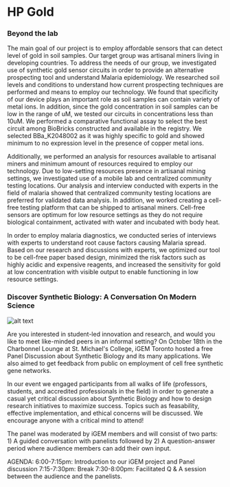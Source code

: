 # HP Gold

### Beyond the lab

The main goal of our project is to employ affordable sensors that can detect level of gold in soil samples. Our target group was artisanal miners living in developing countries. To address the needs of our group, we investigated use of synthetic gold sensor circuits in order to provide an alternative prospecting tool and understand Malaria epidemiology. We researched soil levels and conditions to understand how current prospecting techniques are performed and means to employ our technology. We found that specificity of our device plays an important role as soil samples can contain variety of metal ions. In addition, since the gold concentration in soil samples can be low in the range of uM, we tested our circuits in concentrations less than 10uM. We performed a comparative functional assay to select the best circuit among BioBricks constructed and available in the registry. We selected BBa_K2048002 as it was highly specific to gold and showed minimum to no expression level in the presence of copper metal ions.

Additionally, we performed an analysis for resources available to artisanal miners and minimum amount of resources required to employ our technology. Due to low-setting resources presence in artisanal mining settings, we investigated use of a mobile lab and centralized community testing locations. Our analysis and interview conducted with experts in the field of malaria showed that centralized community testing locations are preferred for validated data analysis. In addition, we worked creating a cell-free testing platform that can be shipped to artisanal miners. Cell-free sensors are optimum for low resource settings as they do not require biological containment, activated with water and incubated with body heat.

 In order to employ malaria diagnostics,  we conducted series of interviews with experts to understand root cause factors causing Malaria spread. Based on our research and discussions with experts, we optimized our tool to be cell-free paper based design, minimized the risk factors such as highly acidic and expensive reagents, and increased the sensitivity for gold at low concentration with visible output to enable functioning in low resource settings.


### Discover Synthetic Biology: A Conversation On Modern Science

![alt text](http://parts.igem.org/wiki/images/b/bc/Igem_Toronto_2016_Panel_Cover.jpeg)

Are you interested in student-led innovation and research, and would you like to meet like-minded peers in an informal setting? On October 18th in the Charbonnel Lounge at St. Michael's College, iGEM Toronto hosted a free Panel Discussion about Synthetic Biology and its many applications. We also aimed to get feedback from public on employment of cell free synthetic gene networks.

In our event we engaged participants from all walks of life (professors, students, and accredited professionals in the field) in order to generate a casual yet critical discussion about Synthetic Biology and how to design research initiatives to maximize success. Topics such as feasability, effective implementation, and ethical concerns will be discussed. We encourage anyone with a critical mind to attend!

The panel was moderated by iGEM members and will consist of two parts: 1) A guided conversation with panelists followed by 2) A question-answer period where audience members can add their own input. 

AGENDA:
6:00-7:15pm: Introduction to our iGEM project and Panel discussion
7:15-7:30pm: Break
7:30-8:00pm: Facilitated Q & A session between the audience and the panelists.


<!--  This page is used by the judges to evaluate your team for the [human practices gold medal criterion](http://2016.igem.org/Judging/Medals).

Delete this box in order to be evaluated for this medal. See more information at [Instructions for Pages for awards](http://2016.igem.org/Judging/Pages_for_Awards/Instructions).

iGEM teams are unique and leading the field because they "go beyond the lab" to imagine their projects in a social/environmental context, to better understand issues that might influence the design and use of their technologies.

Teams work with students and advisors from the humanities and social sciences to explore topics concerning ethical, legal, social, economic, safety or security issues related to their work. Consideration of these Human Practices is crucial for building safe and sustainable projects that serve the public interest.

For more information, please see the [Human Practices Hub](http://2016.igem.org/Human_Practices). -->

